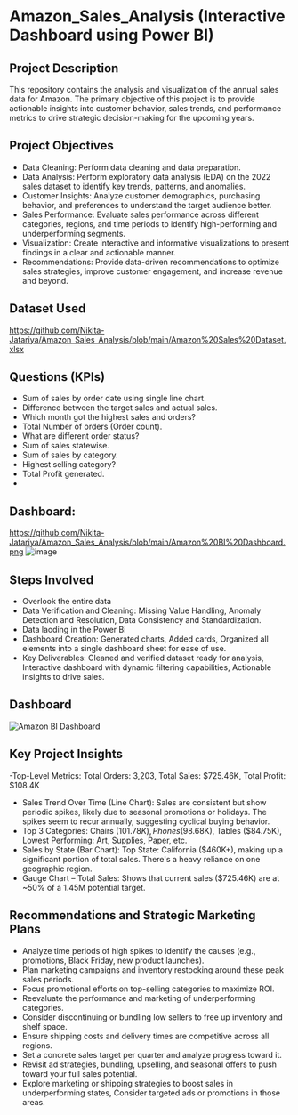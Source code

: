 # Amazon_Sales_Analysis (Interactive Dashboard using Power BI)
## Project Description
This repository contains the analysis and visualization of the annual sales data for Amazon. The primary objective of this project is to provide actionable insights into customer behavior, sales trends, and performance metrics to drive strategic decision-making for the upcoming years.

## Project Objectives
- Data Cleaning: Perform data cleaning and data preparation.
- Data Analysis: Perform exploratory data analysis (EDA) on the 2022 sales dataset to identify key trends, patterns, and anomalies.
- Customer Insights: Analyze customer demographics, purchasing behavior, and preferences to understand the target audience better.
- Sales Performance: Evaluate sales performance across different categories, regions, and time periods to identify high-performing and underperforming segments.
- Visualization: Create interactive and informative visualizations to present findings in a clear and actionable manner.
- Recommendations: Provide data-driven recommendations to optimize sales strategies, improve customer engagement, and increase revenue and beyond.

## Dataset Used
  https://github.com/Nikita-Jatariya/Amazon_Sales_Analysis/blob/main/Amazon%20Sales%20Dataset.xlsx

## Questions (KPIs)

- Sum of sales by order date using single line chart.
- Difference between the target sales and actual sales.
- Which month got the highest sales and orders?
- Total Number of orders (Order count).
- What are different order status?
- Sum of sales statewise.
- Sum of sales by category.
- Highest selling category?
- Total Profit generated.
- 
## Dashboard:
https://github.com/Nikita-Jatariya/Amazon_Sales_Analysis/blob/main/Amazon%20BI%20Dashboard.png
![image](https://github.com/user-attachments/assets/e627a0e7-a08c-4ce3-96ac-775b6384a951)


## Steps Involved
- Overlook the entire data
- Data Verification and Cleaning: Missing Value Handling, Anomaly Detection and Resolution, Data Consistency and Standardization.
- Data laoding in the Power Bi
- Dashboard Creation: Generated charts, Added cards, Organized all elements into a single dashboard sheet for ease of use.
- Key Deliverables: Cleaned and verified dataset ready for analysis, Interactive dashboard with dynamic filtering capabilities, Actionable insights to drive sales.

## Dashboard
![Amazon BI Dashboard](https://github.com/user-attachments/assets/4a1c5aee-4312-47ec-9ffe-67af70b09b70)
 
## Key Project Insights
 -Top-Level Metrics: Total Orders: 3,203, Total Sales: $725.46K, Total Profit: $108.4K
- Sales Trend Over Time (Line Chart): Sales are consistent but show periodic spikes, likely due to seasonal promotions or holidays. The spikes seem to recur annually, suggesting cyclical buying behavior.
- Top 3 Categories: Chairs ($101.78K), Phones ($98.68K), Tables ($84.75K), Lowest Performing: Art, Supplies, Paper, etc.
- Sales by State (Bar Chart): Top State: California ($460K+), making up a significant portion of total sales. There's a heavy reliance on one geographic region.
- Gauge Chart – Total Sales: Shows that current sales ($725.46K) are at ~50% of a 1.45M potential target.

##  Recommendations and Strategic Marketing Plans
- Analyze time periods of high spikes to identify the causes (e.g., promotions, Black Friday, new product launches).
- Plan marketing campaigns and inventory restocking around these peak sales periods.
- Focus promotional efforts on top-selling categories to maximize ROI.
- Reevaluate the performance and marketing of underperforming categories.
- Consider discontinuing or bundling low sellers to free up inventory and shelf space.
- Ensure shipping costs and delivery times are competitive across all regions.
- Set a concrete sales target per quarter and analyze progress toward it.
- Revisit ad strategies, bundling, upselling, and seasonal offers to push toward your full sales potential.
-  Explore marketing or shipping strategies to boost sales in underperforming states, Consider targeted ads or promotions in those areas.















